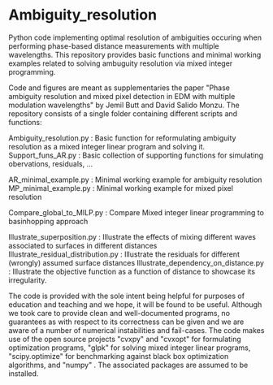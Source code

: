 # Ambiguity_resolution

Python code implementing optimal resolution of ambiguities occuring when performing phase-based distance measurements with multiple wavelengths. This repository provides basic functions and minimal working examples related to solving ambuguity resolution via mixed integer programming.

Code and figures are meant as supplementaries the paper "Phase ambiguity resolution and mixed pixel detection in EDM with multiple modulation wavelengths" by Jemil Butt and David Salido Monzu. The repository consists of a single folder containing different scripts and functions:

Ambiguity_resolution.py  :  Basic function for reformulating ambiguity resolution as a mixed integer linear program and solving it.
Support_funs_AR.py  :  Basic collection of supporting functions for simulating obervations, residuals, ...

AR_minimal_example.py  :  Minimal working example for ambiguity resolution
MP_minimal_example.py  :  Minimal working example for mixed pixel resolution

Compare_global_to_MILP.py  :  Compare Mixed integer linear programming to basinhopping approach

Illustrate_superposition.py  :  Illustrate the effects of mixing different waves associated to surfaces in different distances
Illustrate_residual_distribution.py  :  Illustrate the residuals for different (wrongly) assumed surface distances
Illustrate_dependency_on_distance.py  :  Illustrate the objective function as a function of distance to showcase its irregularity.



The code is provided with the sole intent being helpful for purposes of education and teaching and we hope, it will be found to be useful. Although we took care to provide clean and well-documented programs, no guarantees as with respect to its correctness can be given and we are aware of a number of numerical instabilities and fail-cases. The code makes use of the open source projects "cvxpy" and "cvxopt" for formulating optimization programs, "glpk" for solving mixed integer linear programs, "scipy.optimize" for benchmarking against black box optimization algorithms, and "numpy" . The associated packages are assumed to be installed.
